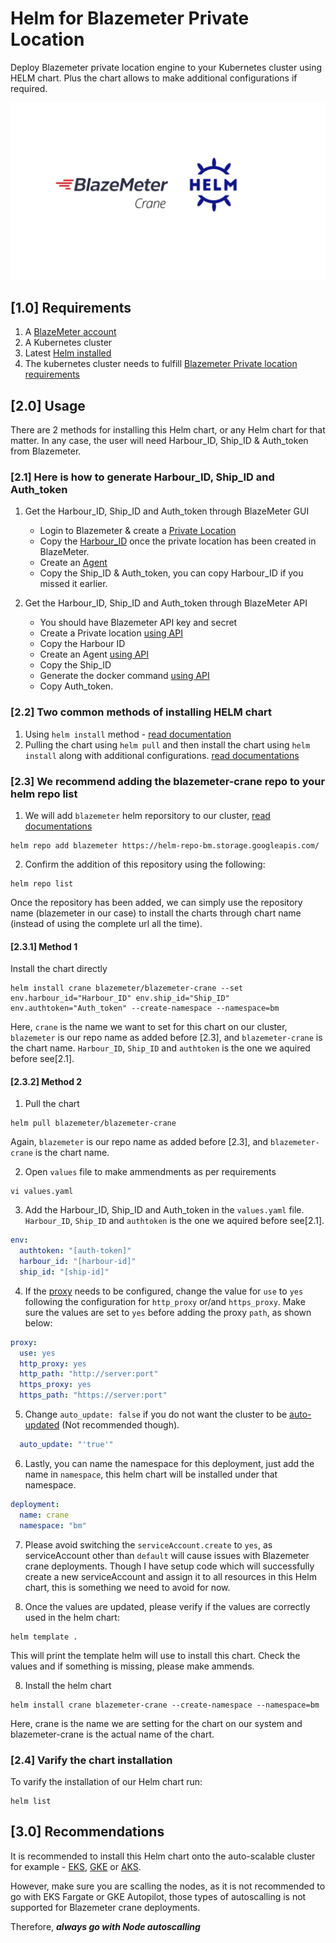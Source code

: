 # Helm for Blazemeter Private Location

Deploy Blazemeter private location engine to your Kubernetes cluster using HELM chart. Plus the chart allows to make additional configurations if required. 

![Helm-Blazemeter-crane](/Image.png)

## [1.0] Requirements
1. A [BlazeMeter account](https://www.blazemeter.com/)
2. A Kubernetes cluster
3. Latest [Helm installed](https://helm.sh/docs/helm/helm_version/)
4. The kubernetes cluster needs to fulfill [Blazemeter Private location requirements](https://guide.blazemeter.com/hc/en-us/articles/209186065-Private-Location-System-Requirements)


## [2.0] Usage
There are 2 methods for installing this Helm chart, or any Helm chart for that matter. In any case, the user will need Harbour_ID, Ship_ID & Auth_token from Blazemeter. 

### [2.1] Here is how to generate Harbour_ID, Ship_ID and Auth_token
1. Get the Harbour_ID, Ship_ID and Auth_token through BlazeMeter GUI
    - Login to Blazemeter & create a [Private Location](https://guide.blazemeter.com/hc/en-us/articles/207421655-Creating-a-Private-Location-Creating-a-Private-Location)
    - Copy the [Harbour_ID](https://guide.blazemeter.com/hc/en-us/articles/360000270577-Where-can-I-find-the-Harbor-ID-and-Ship-ID-) once the private location has been created in BlazeMeter.
    - Create an [Agent](https://guide.blazemeter.com/hc/en-us/articles/360017746838)
    - Copy the Ship_ID & Auth_token, you can copy Harbour_ID if you missed it earlier.

2. Get the Harbour_ID, Ship_ID and Auth_token through BlazeMeter API
    - You should have Blazemeter API key and secret
    - Create a Private location [using API](https://api.blazemeter.com/performance/#create-a-private-location)
    - Copy the Harbour ID
    - Create an Agent [using API](https://api.blazemeter.com/performance/#create-an-agent)
    - Copy the Ship_ID
    - Generate the docker command [using API](https://api.blazemeter.com/performance/#generate-docker-command)
    - Copy Auth_token. 


### [2.2] Two common methods of installing HELM chart
1. Using `helm install` method - [read documentation](https://helm.sh/docs/helm/helm_install/)
2. Pulling the chart using `helm pull` and then install the chart using `helm install` along with additional configurations. [read documentations](https://helm.sh/docs/helm/helm_pull/)

### [2.3] We recommend adding the blazemeter-crane repo to your helm repo list

1. We will add `blazemeter` helm reporsitory to our cluster, [read documentations](https://helm.sh/docs/helm/helm_repo/)
```
helm repo add blazemeter https://helm-repo-bm.storage.googleapis.com/
```

2. Confirm the addition of this repository using the following:
```
helm repo list
```
Once the repository has been added, we can simply use the repository name (blazemeter in our case) to install the charts through chart name (instead of using the complete url all the time).


#### [2.3.1] Method 1

Install the chart directly
```
helm install crane blazemeter/blazemeter-crane --set env.harbour_id="Harbour_ID" env.ship_id="Ship_ID" env.authtoken="Auth_token" --create-namespace --namespace=bm
```
Here, `crane` is the name we want to set for this chart on our cluster, `blazemeter` is our repo name as added before [2.3], and `blazemeter-crane` is the chart name. 
`Harbour_ID`, `Ship_ID` and `authtoken` is the one we aquired before see[2.1]. 


#### [2.3.2] Method 2
1. Pull the chart
```
helm pull blazemeter/blazemeter-crane
```
Again, `blazemeter` is our repo name as added before [2.3], and `blazemeter-crane` is the chart name. 

2. Open `values` file to make ammendments as per requirements 
``` 
vi values.yaml
```

3. Add the Harbour_ID, Ship_ID and Auth_token in the `values.yaml` file.  `Harbour_ID`, `Ship_ID` and `authtoken` is the one we aquired before see[2.1]. 

```yaml
env:
  authtoken: "[auth-token]"
  harbour_id: "[harbour-id]"
  ship_id: "[ship-id]"
```

4. If the [proxy](https://guide.blazemeter.com/hc/en-us/articles/115005639765-Optional-Installation-Step-Configuring-Private-Location-s-Agents-To-Use-a-Corporate-Proxy-Optional-Installation-Step:-Configuring-Private-Location's-Agents-To-Use-a-Corporate-Proxy#h_4a05699b-fb2d-4d9b-933d-11b5e3befaca) needs to be configured, change the value for `use` to `yes` following the configuration for `http_proxy` or/and `https_proxy`. Make sure the values are set to `yes` before adding the proxy `path`, as shown below:

```yaml
proxy:
  use: yes
  http_proxy: yes
  http_path: "http://server:port" 
  https_proxy: yes
  https_path: "https://server:port"
```

5. Change `auto_update: false` if you do not want the cluster to be [auto-updated](https://guide.blazemeter.com/hc/en-us/articles/360009897078-How-to-Enable-Auto-Upgrade-for-Running-Containers) (Not recommended though).
```yaml
  auto_update: "'true'"
```

6. Lastly, you can name the namespace for this deployment, just add the name in `namespace`, this helm chart will be installed under that namespace.
```yaml
deployment:
  name: crane
  namespace: "bm"
```

7. Please avoid switching the `serviceAccount.create`  to `yes`, as serviceAccount other than `default` will cause issues with Blazemeter crane deployments. Though I have setup code which will successfully create a new serviceAccount and assign it to all resources in this Helm chart, this is something we need to avoid for now. 

8. Once the values are updated, please verify if the values are correctly used in the helm chart:

```
helm template .
```
This will print the template helm will use to install this chart. Check the values and if something is missing, please make ammends.

8. Install the helm chart
```
helm install crane blazemeter-crane --create-namespace --namespace=bm
```
Here, crane is the name we are setting for the chart on our system and blazemeter-crane is the actual name of the chart. 

### [2.4] Varify the chart installation

To varify the installation of our Helm chart run:
```
helm list
```

## [3.0] Recommendations

It is recommended to install this Helm chart onto the auto-scalable cluster for example - [EKS](https://aws.amazon.com/eks/), [GKE](https://cloud.google.com/kubernetes-engine) or [AKS](https://azure.microsoft.com/en-in/products/kubernetes-service/#:~:text=Azure%20Kubernetes%20Service%20(AKS)%20offers,edge%2C%20and%20multicloud%20Kubernetes%20clusters.). 

However, make sure you are scalling the nodes, as it is not recommended to go with EKS Fargate or GKE Autopilot, those types of autoscalling is not supported for Blazemeter crane deployments. 

Therefore, ***always go with Node autoscalling***


